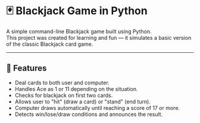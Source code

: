 # 🃏 Blackjack Game in Python

A simple command-line Blackjack game built using Python.  
This project was created for learning and fun — it simulates a basic version of the classic Blackjack card game.

---

## 🎯 Features
- Deal cards to both user and computer.
- Handles Ace as 1 or 11 depending on the situation.
- Checks for blackjack on first two cards.
- Allows user to "hit" (draw a card) or "stand" (end turn).
- Computer draws automatically until reaching a score of 17 or more.
- Detects win/lose/draw conditions and announces the result.